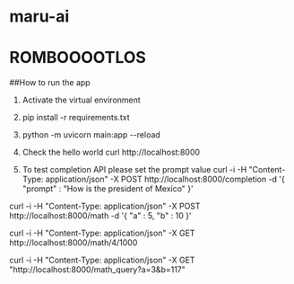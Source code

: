 # maru-ai
# ROMBOOOOTLOS


##How to run the app 
1. Activate the virtual environment
2. pip install -r requirements.txt
3. python -m uvicorn main:app --reload
4. Check the hello world
curl http://localhost:8000

5. To test completion API please set the prompt value
curl -i -H "Content-Type: application/json" -X POST  http://localhost:8000/completion -d '{ "prompt" : "How is the president of Mexico" }'

curl -i -H "Content-Type: application/json" -X POST  http://localhost:8000/math -d '{ "a" : 5, "b" : 10 }'

curl -i -H "Content-Type: application/json" -X GET  http://localhost:8000/math/4/1000

curl -i -H "Content-Type: application/json" -X GET  "http://localhost:8000/math_query?a=3&b=117"